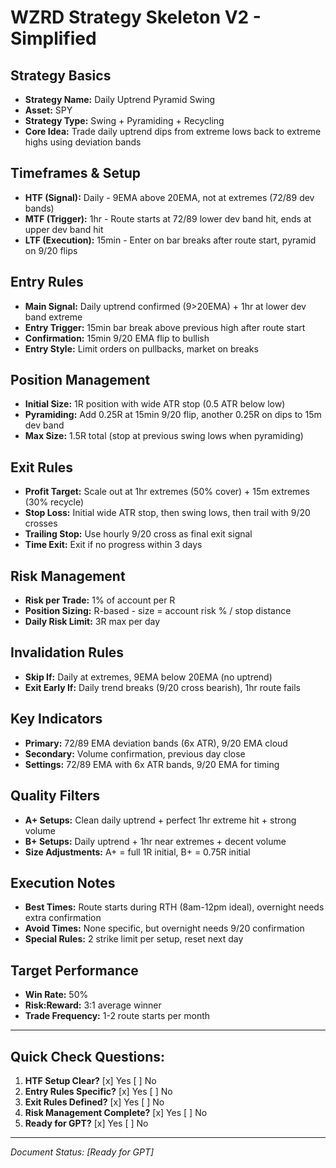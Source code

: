 # WZRD Strategy Skeleton V2 - Simplified

## Strategy Basics
- **Strategy Name:** Daily Uptrend Pyramid Swing
- **Asset:** SPY
- **Strategy Type:** Swing + Pyramiding + Recycling
- **Core Idea:** Trade daily uptrend dips from extreme lows back to extreme highs using deviation bands

## Timeframes & Setup
- **HTF (Signal):** Daily - 9EMA above 20EMA, not at extremes (72/89 dev bands)
- **MTF (Trigger):** 1hr - Route starts at 72/89 lower dev band hit, ends at upper dev band hit
- **LTF (Execution):** 15min - Enter on bar breaks after route start, pyramid on 9/20 flips

## Entry Rules
- **Main Signal:** Daily uptrend confirmed (9>20EMA) + 1hr at lower dev band extreme
- **Entry Trigger:** 15min bar break above previous high after route start
- **Confirmation:** 15min 9/20 EMA flip to bullish
- **Entry Style:** Limit orders on pullbacks, market on breaks

## Position Management
- **Initial Size:** 1R position with wide ATR stop (0.5 ATR below low)
- **Pyramiding:** Add 0.25R at 15min 9/20 flip, another 0.25R on dips to 15m dev band
- **Max Size:** 1.5R total (stop at previous swing lows when pyramiding)

## Exit Rules
- **Profit Target:** Scale out at 1hr extremes (50% cover) + 15m extremes (30% recycle)
- **Stop Loss:** Initial wide ATR stop, then swing lows, then trail with 9/20 crosses
- **Trailing Stop:** Use hourly 9/20 cross as final exit signal
- **Time Exit:** Exit if no progress within 3 days

## Risk Management
- **Risk per Trade:** 1% of account per R
- **Position Sizing:** R-based - size = account risk % / stop distance
- **Daily Risk Limit:** 3R max per day

## Invalidation Rules
- **Skip If:** Daily at extremes, 9EMA below 20EMA (no uptrend)
- **Exit Early If:** Daily trend breaks (9/20 cross bearish), 1hr route fails

## Key Indicators
- **Primary:** 72/89 EMA deviation bands (6x ATR), 9/20 EMA cloud
- **Secondary:** Volume confirmation, previous day close
- **Settings:** 72/89 EMA with 6x ATR bands, 9/20 EMA for timing

## Quality Filters
- **A+ Setups:** Clean daily uptrend + perfect 1hr extreme hit + strong volume
- **B+ Setups:** Daily uptrend + 1hr near extremes + decent volume
- **Size Adjustments:** A+ = full 1R initial, B+ = 0.75R initial

## Execution Notes
- **Best Times:** Route starts during RTH (8am-12pm ideal), overnight needs extra confirmation
- **Avoid Times:** None specific, but overnight needs 9/20 confirmation
- **Special Rules:** 2 strike limit per setup, reset next day

## Target Performance
- **Win Rate:** 50%
- **Risk:Reward:** 3:1 average winner
- **Trade Frequency:** 1-2 route starts per month

---

## Quick Check Questions:
1. **HTF Setup Clear?** [x] Yes [ ] No
2. **Entry Rules Specific?** [x] Yes [ ] No
3. **Exit Rules Defined?** [x] Yes [ ] No
4. **Risk Management Complete?** [x] Yes [ ] No
5. **Ready for GPT?** [x] Yes [ ] No

---

*Document Status: [Ready for GPT]*